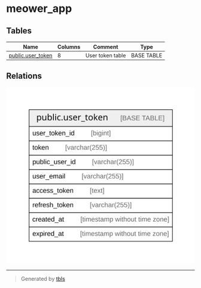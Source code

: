 # meower_app

## Tables

| Name                                      | Columns | Comment          | Type       |
| ----------------------------------------- | ------- | ---------------- | ---------- |
| [public.user_token](public.user_token.md) | 8       | User token table | BASE TABLE |

## Relations

![er](schema.svg)

---

> Generated by [tbls](https://github.com/k1LoW/tbls)

